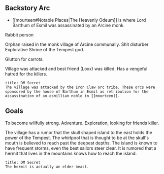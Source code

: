 ## Backstory Arc
- [[mourteen#Notable Places|The Heavenly Odeum]] is where Lord Barthum of Esmil was assassinated by an Arcine monk.

Rabbit person


Orphan raised in the monk village of Arcine communally. 
Shit disturber
Explorative
Shrine of the Tempest god.

Glutton for carrots.

Village was attacked and best friend (Loxx) was killed. Has a vengeful hatred for the killers.

```ad-info
title: DM Secret
The village was attacked by the Iron Claw orc tribe. These orcs were sponsored by the house of Barthum in Esmil as retribution for the assassination of an esmillian noble in [[mourteen]].
```

## Goals
To become willfully strong.
Adventure.
Exploration, looking for friends killer.



The village has a rumor that the skull shaped island to the east holds the power of the Tempest. The whirlpool that is thought to be at the skull's mouth is believed to reach past the deepest depths. The island is known to have frequent storms, even the best sailors steer clear. It is rumored that a hermit that lives in the mountains knows how to reach the island.


```ad-info
title: DM Secret
The hermit is actually an elder beast.
```
